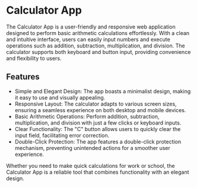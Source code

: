 
# Calculator App

The Calculator App is a user-friendly and responsive web application designed to perform basic arithmetic calculations effortlessly. With a clean and intuitive interface, users can easily input numbers and execute operations such as addition, subtraction, multiplication, and division. The calculator supports both keyboard and button input, providing convenience and flexibility to users.


## Features

- Simple and Elegant Design: The app boasts a minimalist design, making it easy to use and visually appealing.
- Responsive Layout: The calculator adapts to various screen sizes, ensuring a seamless experience on both desktop and mobile devices.
- Basic Arithmetic Operations: Perform addition, subtraction, multiplication, and division with just a few clicks or keyboard inputs.
- Clear Functionality: The "C" button allows users to quickly clear the input field, facilitating error correction.
- Double-Click Protection: The app features a double-click protection mechanism, preventing unintended actions for a smoother user experience.

Whether you need to make quick calculations for work or school, the Calculator App is a reliable tool that combines functionality with an elegant design.

